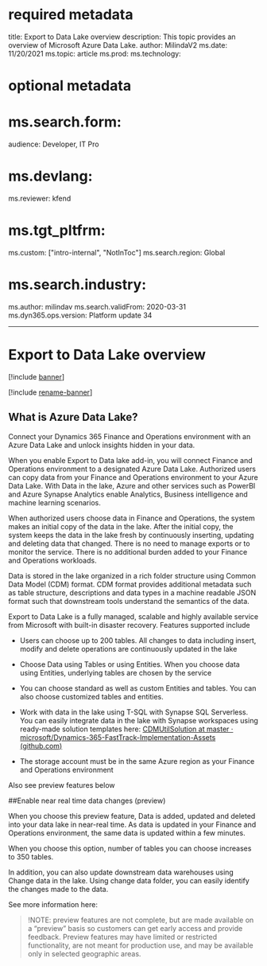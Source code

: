 # required metadata

title: Export to Data Lake overview
description: This topic provides an overview of Microsoft Azure Data Lake.
author: MilindaV2
ms.date: 11/20/2021
ms.topic: article
ms.prod:
ms.technology: 

# optional metadata

# ms.search.form:
audience: Developer, IT Pro
# ms.devlang: 
ms.reviewer: kfend
# ms.tgt_pltfrm: 
ms.custom: ["intro-internal", "NotInToc"]
ms.search.region: Global
# ms.search.industry:
ms.author: milindav
ms.search.validFrom: 2020-03-31
ms.dyn365.ops.version: Platform update 34

---

# Export to Data Lake overview

[!include [banner](../includes/banner.md)]

[!include [rename-banner](~/includes/cc-data-platform-banner.md)]

## What is Azure Data Lake?
Connect your Dynamics 365 Finance and Operations environment with an Azure Data
Lake and unlock insights hidden in your data.

When you enable Export to Data lake add-in, you will connect Finance and
Operations environment to a designated Azure Data Lake. Authorized users can
copy data from your Finance and Operations environment to your Azure Data Lake.
With Data in the lake, Azure and other services such as PowerBI and Azure
Synapse Analytics enable Analytics, Business intelligence and machine learning
scenarios.

When authorized users choose data in Finance and Operations, the system makes an
initial copy of the data in the lake. After the initial copy, the system keeps
the data in the lake fresh by continuously inserting, updating and deleting data
that changed. There is no need to manage exports or to monitor the service.
There is no additional burden added to your Finance and Operations workloads.

Data is stored in the lake organized in a rich folder structure using Common
Data Model (CDM) format. CDM format provides additional metadata such as table
structure, descriptions and data types in a machine readable JSON format such
that downstream tools understand the semantics of the data.

Export to Data Lake is a fully managed, scalable and highly available service
from Microsoft with built-in disaster recovery. Features supported include

-   Users can choose up to 200 tables. All changes to data including insert,
    modify and delete operations are continuously updated in the lake

-   Choose Data using Tables or using Entities. When you choose data using
    Entities, underlying tables are chosen by the service

-   You can choose standard as well as custom Entities and tables. You can also choose customized tables and entities.

-   Work with data in the lake using T-SQL with Synapse SQL Serverless. You can
    easily integrate data in the lake with Synapse workspaces using ready-made solution templates here: [CDMUtilSolution at
master · microsoft/Dynamics-365-FastTrack-Implementation-Assets
(github.com)](https://github.com/microsoft/Dynamics-365-FastTrack-Implementation-Assets/tree/master/Analytics/CDMUtilSolution)

-   The storage account must be in the same Azure region as your Finance and
    Operations environment

Also see preview features below

##Enable near real time data changes (preview)

When you choose this preview feature, Data is added, updated and deleted into
your data lake in near-real time. As data is updated in your Finance and
Operations environment, the same data is updated within a few minutes.

When you choose this option, number of tables you can choose increases to 350
tables.

In addition, you can also update downstream data warehouses using Change data in
the lake. Using change data folder, you can easily identify the changes made to
the data.

See more information here:

>!NOTE:
>preview features are not complete, but are made available on a “preview”
>basis so customers can get early access and provide feedback. Preview features
>may have limited or restricted functionality, are not meant for production use,
>and may be available only in selected geographic areas.
>


